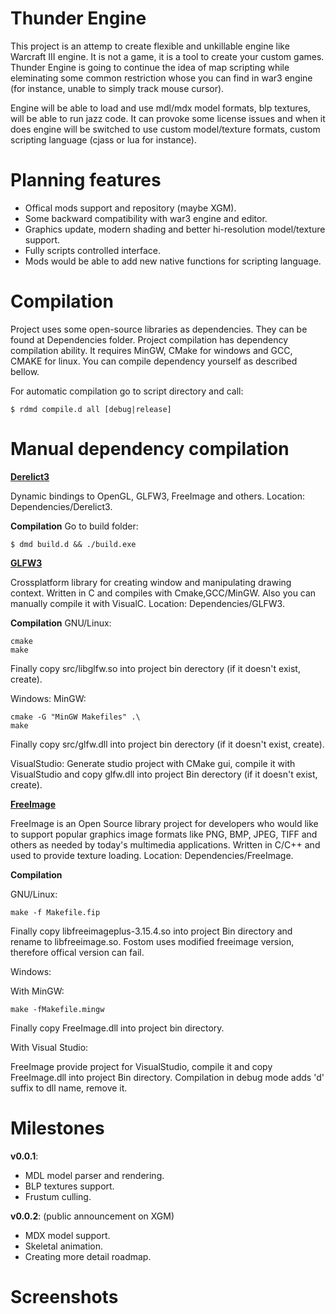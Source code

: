 Thunder Engine
============
This project is an attemp to create flexible and unkillable engine like Warcraft III engine. It is not a game, it is a tool to
create your custom games. Thunder Engine is going to continue the idea of map scripting while eleminating some common restriction whose you can find in war3 engine (for instance, unable to simply track mouse cursor).

Engine will be able to load and use mdl/mdx model formats, blp textures, will be able to run jazz code. It can provoke some license
issues and when it does engine will be switched to use custom model/texture formats, custom scripting language (cjass or lua for instance).

Planning features
=================
* Offical mods support and repository (maybe XGM).
* Some backward compatibility with war3 engine and editor.
* Graphics update, modern shading and better hi-resolution model/texture support.
* Fully scripts controlled interface.
* Mods would be able to add new native functions for scripting language.

Compilation
===========

Project uses some open-source libraries as dependencies. They can be found at Dependencies folder. Project compilation
has dependency compilation ability. It requires MinGW, CMake for windows and GCC, CMAKE for linux. You can compile
dependency yourself as described bellow.

For automatic compilation go to script directory and call:
```
$ rdmd compile.d all [debug|release]
```

Manual dependency compilation
=============================

**[Derelict3](https://github.com/aldacron/Derelict3)**

Dynamic bindings to OpenGL, GLFW3, FreeImage and others. Location: Dependencies/Derelict3.

**Compilation**
Go to build folder:
```
$ dmd build.d && ./build.exe
```

**[GLFW3](https://github.com/elmindreda/glfw)**

Crossplatform library for creating window and manipulating drawing context. Written in C and compiles with Cmake,GCC/MinGW.
Also you can manually compile it with VisualC. Location: Dependencies/GLFW3.

**Compilation**
GNU/Linux:
```
cmake
make
```
Finally copy src/libglfw.so into project bin derectory (if it doesn't exist, create).

Windows: 
MinGW:
```
cmake -G "MinGW Makefiles" .\
make
```
Finally copy src/glfw.dll into project bin derectory (if it doesn't exist, create).

VisualStudio:
Generate studio project with CMake gui, compile it with VisualStudio and copy 
glfw.dll into project Bin derectory (if it doesn't exist, create).

**[FreeImage](http://freeimage.sourceforge.net/)**

FreeImage is an Open Source library project for developers who would like to support popular 
graphics image formats like PNG, BMP, JPEG, TIFF and others as needed by today's multimedia applications.
Written in C/C++ and used to provide texture loading. Location: Dependencies/FreeImage.

**Compilation**

GNU/Linux:
```
make -f Makefile.fip
```
Finally copy libfreeimageplus-3.15.4.so into project Bin directory and rename to libfreeimage.so. Fostom uses
modified freeimage version, therefore offical version can fail.

Windows:

With MinGW:
```
make -fMakefile.mingw
```
Finally copy FreeImage.dll into project bin directory.

With Visual Studio:

FreeImage provide project for VisualStudio, compile it and
copy FreeImage.dll into project Bin directory. Compilation in debug 
mode adds 'd' suffix to dll name, remove it.


Milestones
===========
**v0.0.1**:
* MDL model parser and rendering.
* BLP textures support.
* Frustum culling.

**v0.0.2**: (public announcement on XGM)
* MDX model support.
* Skeletal animation.
* Creating more detail roadmap.

Screenshots
===========

